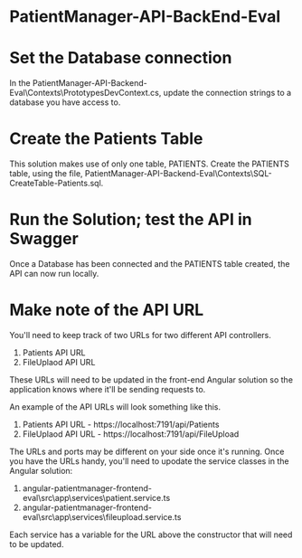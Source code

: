 # PatientManager-API-BackEnd-Eval


# Set the Database connection
In the PatientManager-API-Backend-Eval\Contexts\PrototypesDevContext.cs, update the connection strings to a database you have access to.

# Create the Patients Table
This solution makes use of only one table, PATIENTS.
Create the PATIENTS table, using the file, PatientManager-API-Backend-Eval\Contexts\SQL-CreateTable-Patients.sql.

# Run the Solution; test the API in Swagger
Once a Database has been connected and the PATIENTS table created, the API can now run locally.

# Make note of the API URL
You'll need to keep track of two URLs for two different API controllers.
1. Patients API URL
2. FileUplaod API URL

These URLs will need to be updated in the front-end Angular solution so the application knows where it'll be sending requests to.

An example of the API URLs will look something like this.
1. Patients API URL - https://localhost:7191/api/Patients
2. FileUplaod API URL - https://localhost:7191/api/FileUpload

The URLs and ports may be different on your side once it's running.  Once you have the URLs handy, you'll need to upodate the 
service classes in the Angular solution:
1. angular-patientmanager-frontend-eval\src\app\services\patient.service.ts
2. angular-patientmanager-frontend-eval\src\app\services\fileupload.service.ts

Each service has a variable for the URL above the constructor that will need to be updated.
